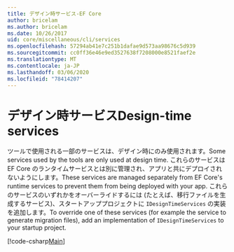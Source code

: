 ```yaml
---
title: デザイン時サービス-EF Core
author: bricelam
ms.author: bricelam
ms.date: 10/26/2017
uid: core/miscellaneous/cli/services
ms.openlocfilehash: 57294ab41e7c251b1dafae9d573aa98676c5d939
ms.sourcegitcommit: cc0ff36e46e9ed3527638f7208000e8521faef2e
ms.translationtype: MT
ms.contentlocale: ja-JP
ms.lasthandoff: 03/06/2020
ms.locfileid: "78414207"
---
```

# <a name="design-time-services"></a><span data-ttu-id="387ba-102">デザイン時サービス</span><span class="sxs-lookup"><span data-stu-id="387ba-102">Design-time services</span></span>

<span data-ttu-id="387ba-103">ツールで使用される一部のサービスは、デザイン時にのみ使用されます。</span><span class="sxs-lookup"><span data-stu-id="387ba-103">Some services used by the tools are only used at design time.</span></span> <span data-ttu-id="387ba-104">これらのサービスは EF Core のランタイムサービスとは別に管理され、アプリと共にデプロイされないようにします。</span><span class="sxs-lookup"><span data-stu-id="387ba-104">These services are managed separately from EF Core's runtime services to prevent them from being deployed with your app.</span></span> <span data-ttu-id="387ba-105">これらのサービスのいずれかをオーバーライドするには (たとえば、移行ファイルを生成するサービス)、スタートアッププロジェクトに `IDesignTimeServices` の実装を追加します。</span><span class="sxs-lookup"><span data-stu-id="387ba-105">To override one of these services (for example the service to generate migration files), add an implementation of `IDesignTimeServices` to your startup project.</span></span>

[!code-csharp[Main](../../../../samples/core/Miscellaneous/CommandLine/DesignTimeServices.cs)]

